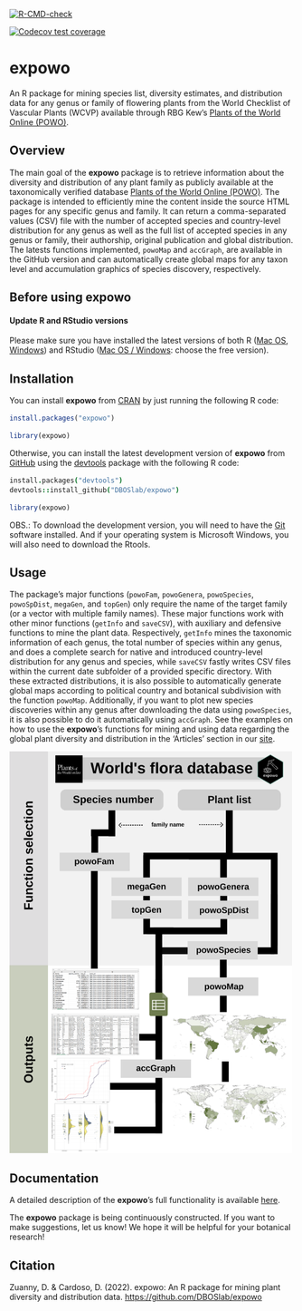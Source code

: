   <!-- badges: start -->
  [![R-CMD-check](https://github.com/DBOSlab/expowo/actions/workflows/R-CMD-check.yaml/badge.svg)](https://github.com/DBOSlab/expowo/actions/workflows/R-CMD-check.yaml)
  <!-- badges: end -->
  
  <!-- badges: start -->
  [![Codecov test coverage](https://codecov.io/gh/DBOSlab/expowo/branch/master/graph/badge.svg)](https://app.codecov.io/gh/DBOSlab/expowo?branch=master)
  <!-- badges: end -->

<!-- README.md is generated from README.Rmd. Please edit that file -->

# expowo <img src="man/figures/expowo.png" align="right" alt="" width="120" />

An R package for mining species list, diversity estimates, and
distribution data for any genus or family of flowering plants from the 
World Checklist of Vascular Plants (WCVP) available through RBG
Kew’s [Plants of the World Online (POWO)](https://powo.science.kew.org).

## Overview

The main goal of the **expowo** package is to retrieve information about
the diversity and distribution of any plant family as publicly available
at the taxonomically verified database [Plants of the World Online
(POWO)](https://powo.science.kew.org). The package is intended to
efficiently mine the content inside the source HTML pages for any
specific genus and family. It can return a comma-separated values (CSV)
file with the number of accepted species and country-level distribution
for any genus as well as the full list of accepted species in any
genus or family, their authorship, original publication and global
distribution. The latests functions implemented, `powoMap` and `accGraph`, are available in the GitHub version and can automatically create global maps for any 
taxon level and accumulation graphics of species discovery, respectively.

## Before using **expowo**

#### Update R and RStudio versions

Please make sure you have installed the latest versions of both R
(<a href= "https://cran.r-project.org/bin/macosx/" target="_blank">Mac
OS</a>,
<a href= "https://cran.r-project.org/bin/windows/base/" target="_blank">Windows</a>)
and RStudio (<a href= "https://posit.co/download/rstudio-desktop/" 
target="_blank">Mac OS / Windows</a>: choose the free version).

## Installation


You can install **expowo** from [CRAN](https://CRAN.R-project.org/package=expowo) by just running the following R code:

``` r
install.packages("expowo")
```

``` r
library(expowo)
```

Otherwise, you can install the latest development version of **expowo** from
[GitHub](https://github.com/) using the
[devtools](https://github.com/r-lib/devtools) package with the following
R code:

``` coffee
install.packages("devtools")
devtools::install_github("DBOSlab/expowo")
```

``` r
library(expowo)
```

OBS.: To download the development version, you will need to have the
[Git](https://git-scm.com/) software installed. And if your operating
system is Microsoft Windows, you will also need to download the Rtools.



## Usage

The package’s major functions (`powoFam`, `powoGenera`, `powoSpecies`, 
`powoSpDist`, `megaGen`, and `topGen`) only require the name of the 
target family (or a vector with multiple family names). These major 
functions work with other minor functions (`getInfo` and `saveCSV`), with auxiliary and defensive functions to mine the 
plant data. Respectively, `getInfo` mines the taxonomic information of each genus, 
the total number of species within any genus, and does a complete search for native and introduced country-level distribution for any genus and species, while `saveCSV` fastly writes CSV files within the current date subfolder of a provided specific directory. With these extracted distributions, it is also possible to automatically generate global maps according to political country and botanical
subdivision with the function `powoMap`. Additionally, if you want to plot new species discoveries within any genus after downloading the data using `powoSpecies`, it is also possible to do it automatically using `accGraph`. See the examples on 
how to use the **expowo**’s functions for mining and using data regarding the global plant diversity and distribution in the ‘Articles’ section in our
[site](https://DBOSlab.github.io/expowo/).

<img src="man/figures/expowo_pkg.png" alt="" width="500" />

## Documentation

A detailed description of the **expowo**’s full functionality is
available [here](https://DBOSlab.github.io/expowo/).

The **expowo** package is being continuously constructed. If you want to
make suggestions, let us know! We hope it will be helpful for your
botanical research!

## Citation

Zuanny, D. & Cardoso, D. (2022). expowo: An R package for mining plant
diversity and distribution data. <https://github.com/DBOSlab/expowo>

<img src="man/figures/DBOSlab_logo.png" align="left" alt="" width="120" />
